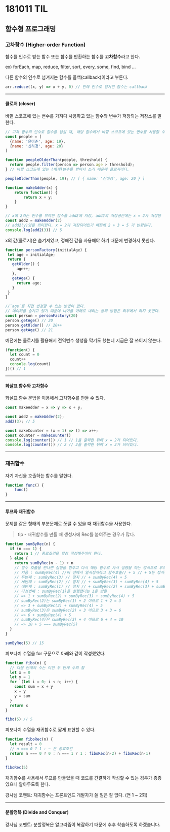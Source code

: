 # 181011 TIL 

## 함수형 프로그래밍

### 고차함수 (Higher-order Function)

함수를 인수로 받는 함수 또는 함수를 반환하는 함수를 <b>고차함수</b>라고 한다.

ex) forEach, map, reduce, filter, sort, every, some, find, bind ...

다른 함수의 인수로 넘겨지는 함수를 콜백(callback)이라고 부른다.

```js
arr.reduce((x, y) => x + y, 0) // 안에 인수로 넘겨진 함수는 callback
```

---

#### 클로저 (closer)

바깥 스코프에 있는 변수를 가져다 사용하고 있는 함수와 변수가 저장되는 저장소를 말한다.

```js
// 고차 함수의 인수로 함수를 넘길 때, 해당 함수에서 바깥 스코프에 있는 변수를 사용할 수 있습니다.
const people = [
  {name: '윤아준', age: 19},
  {name: '신하경', age: 20}
]

function peopleOlderThan(people, threshold) {
  return people.filter(person => person.age > threshold);
} // 바깥 스코드에 있는 (매개)변수를 받아서 쓰기 때문에 클로저이다.

peopleOlderThan(people, 19); // [ { name: '신하경', age: 20 } ]
```

```js
function makeAdder(x) {
    return function() {
        return x + y;
    }
}

// x에 2라는 인수를 부여한 함수를 add2에 저장, add2의 저장공간에는 x = 2가 저장돰
const add2 = makeAdder(2)
// add2(y)임을 의미한다. x = 2가 저장되어있기 때문에 2 + 3 = 5 가 반환된다.
console.log(add2(3)) // 5
```

 x의 값(클로저)은 숨겨져있고, 정해진 값을 사용해야 하기 때문에 변경하지 못한다.

 ```js
 function personFactory(initialAge) {
  let age = initialAge;
  return {
    getOlder() {
      age++;
    },
    getAge() {
      return age;
    }
  }
}

//`age`를 직접 변경할 수 있는 방법이 없다.
// 데이터를 숨기고 있기 때문에 나이를 아래로 내리는 등의 방법은 외부에서 하지 못한다.
const person = personFactory(20)
person.getAge() // 20
person.getOlder() // 20++
person.getAge() // 21
 ```

예전에는 클로저를 활용해서 전역변수 생성을 막기도 했는데 지금은 잘 쓰이지 않는다.

```js
(function() {
  let count = 0
  count++
  console.log(count)
})() // 1
```

---

#### 화살표 함수와 고차함수

화살표 함수 문법을 이용해서 고차함수를 만들 수 있다.

```js
const makeAdder = x => y => x + y;

const add2 = makeAdder(2);
add2(3); // 5
```

```js
const makeCounter = (x = 1) => () => x++;
const counter = makeCounter()
console.log(counter()) // 1 // 1을 출력한 뒤에 x = 2가 되어있다.
console.log(counter()) // 2 // 2을 출력한 뒤에 x = 3가 되어있다.
```

---

### 재귀함수 

자기 자신을 호출하는 함수를 말한다.

```js
function func() {
    func()
}
```

---

#### 루프와 재귀함수

문제를 같은 형태의 부분문제로 쪼갤 수 있을 때 재귀함수을 사용한다.

> tip - 재귀함수를 만들 때 생성자에 Rec를 붙여주는 경우가 많다.

```js
function sumByRec(n) {
  if (n === 1) {
    return 1 // 종료조건을 항상 작성해주어야 한다.
  } else {
    return sumByRec(n - 1) + n
    // 함수 호출을 만나면 실행을 멈추고 다시 해당 함수로 가서 실행을 하는 방식으로 루프를 만든다.
    // 처음 : sumByRec(4) //이 전에서 일시정지하고 함수호출// + 5 // + 5는 정지된상태 
    // 두번째 : sumByRec(3) // 정지 // + sumByRec(4) + 5
    // 세번째 : sumByRec(2) // 정지 // + sumByRec(3) + sumByRec(4) + 5
    // 네번째 : sumByRec(1) // 정지 // + sumByRec(2) + sumByRec(3) + sumByRec(4) + 5
    // 다섯번째 : sumByRec(1)를 실행했더는 1을 반환
    // => 1 + sumByRec(2) + sumByRec(3) + sumByRec(4) + 5
    // sumByRec(2)는 sumByRec(1) + 2 이므로 1 + 2 = 3
    // => 3 + sumByRec(3) + sumByRec(4) + 5
    // sumByRec(3)은 sumByRec(2) + 3 이므로 3 + 3 = 6
    // => 6 + sumByRec(4) + 5
    // sumByRec(4)은 sumByRec(3) + 4 이므로 6 + 4 = 10
    // => 10 + 5 === sumByRec(5)
  }
}

sumByRec(5) // 15
```

피보나치 수열을 for 구문으로 아래와 같이 작성했었다.

```js
function fibo(n) {
  // 다음 단계의 수는 이전 두 단계 수의 합
  let x = 0
  let y = 1
  for  (let i = 0; i < n; i++) {
    const sum = x + y
    x = y
    y = sum
  }
  return x
}

fibo(5) // 5
```

피보나치 수열을 재귀함수로 짧게 표현할 수 있다.

```js
function fiboRec(n) {
  let result = 0
  // n === 0 ? 1 : ~ 은 종료조건
  return n === 0 ? 0 : n === 1 ? 1 : fiboRec(n-2) + fiboRec(n-1)
}

fiboRec(5)
```

재귀함수를 사용해서 루프를 만들었을 때 코드를 간결하게 작성할 수 있는 경우가 종종 있으니 알아두도록 한다.

강사님 코멘트: 재귀함수는 프론트엔드 개발자가 쓸 일은 잘 없다. (연 1 ~ 2회)

---

#### 분할정복 (Divide and Conquer)

강사님 코멘트: 분할정복은 알고리즘이 복잡하기 때문에 추후 학습하도록 하겠습니다.

